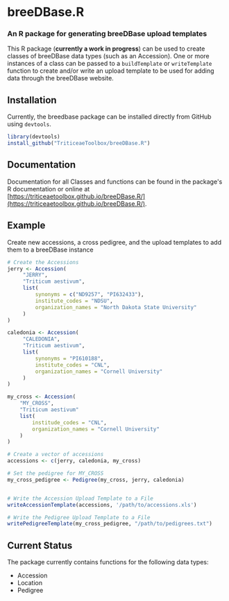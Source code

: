 breeDBase.R
===========
### An R package for generating breeDBase upload templates

This R package (**currently a work in progress**) can be used to create 
classes of breeDBase data types (such as an Accession).  One or more 
instances of a class can be passed to a `buildTemplate` or `writeTemplate` 
function to create and/or write an upload template to be used for 
adding data through the breeDBase website.


## Installation

Currently, the breedbase package can be installed directly from GitHub using `devtools`.

```R
library(devtools)
install_github("TriticeaeToolbox/breeDBase.R")
```


## Documentation

Documentation for all Classes and functions can be found in the package's R documentation 
or online at [https://triticeaetoolbox.github.io/breeDBase.R/](https://triticeaetoolbox.github.io/breeDBase.R/).


## Example

Create new accessions, a cross pedigree, and the upload templates to add them to a breeDBase instance

```R
# Create the Accessions
jerry <- Accession(
     "JERRY", 
     "Triticum aestivum",
     list(
         synonyms = c("ND9257", "PI632433"),
         institute_codes = "NDSU",
         organization_names = "North Dakota State University"
     )
)

caledonia <- Accession(
     "CALEDONIA", 
     "Triticum aestivum",
     list(
         synonyms = "PI610188",
         institute_codes = "CNL",
         organization_names = "Cornell University"
     )
)

my_cross <- Accession(
    "MY_CROSS",
    "Triticum aestivum"
    list(
        institude_codes = "CNL",
        organization_names = "Cornell University"
    )
)

# Create a vector of accessions
accessions <- c(jerry, caledonia, my_cross)

# Set the pedigree for MY_CROSS
my_cross_pedigree <- Pedigree(my_cross, jerry, caledonia)


# Write the Accession Upload Template to a File
writeAccessionTemplate(accessions, '/path/to/accessions.xls')

# Write the Pedigree Upload Template to a File
writePedigreeTemplate(my_cross_pedigree, "/path/to/pedigrees.txt")
```


## Current Status

The package currently contains functions for the following data types:

- Accession
- Location
- Pedigree
